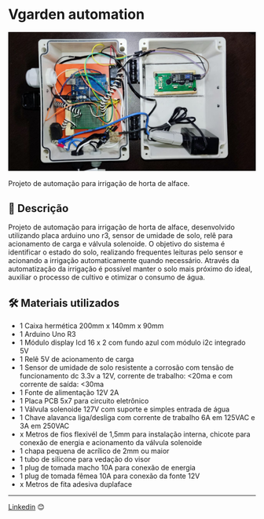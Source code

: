 # Vgarden automation

![vgarden](img/vgarden-inside.jpeg)

Projeto de automação para irrigação de horta de alface. 

## 🚀 Descrição

Projeto de automação para irrigação de horta de alface, desenvolvido utilizando placa arduino uno r3, sensor de umidade de solo, relê para acionamento de carga e válvula solenoide.
O objetivo do sistema é identificar o estado do solo, realizando frequentes leituras pelo sensor e acionando a irrigação automaticamente quando necessário.
Através da automatização da irrigação é possível manter o solo mais próximo do ideal, auxiliar o processo de cultivo e otimizar o consumo de água.

## 🛠 Materiais utilizados

* 1 Caixa hermética 200mm x 140mm x 90mm
* 1 Arduino Uno R3
* 1 Módulo display lcd 16 x 2 com fundo azul com módulo i2c integrado 5V
* 1 Relê 5V de acionamento de carga
* 1 Sensor de umidade de solo resistente a corrosão com tensão de funcionamento dc 3.3v a 12V, corrente de trabalho: <20ma e com corrente de saída: <30ma
* 1 Fonte de alimentação 12V 2A
* 1 Placa PCB 5x7 para circuito eletrônico
* 1 Válvula solenoide 127V com suporte e simples entrada de água
* 1 Chave alavanca liga/desliga com corrente de trabalho 6A em 125VAC e 3A em 250VAC
* x Metros de fios flexivél de 1,5mm para instalação interna, chicote para conexão de energia e acionamento da válvula solenoide
* 1 chapa pequena de acrílico de 2mm ou maior
* 1 tubo de silicone para vedação do visor
* 1 plug de tomada macho 10A para conexão de energia
* 1 plug de tomada fêmea 10A para conexão da fonte 12V
* x Metros de fita adesiva duplaface

---
[Linkedin](https://www.linkedin.com/in/wellitonfernandes/) 😊